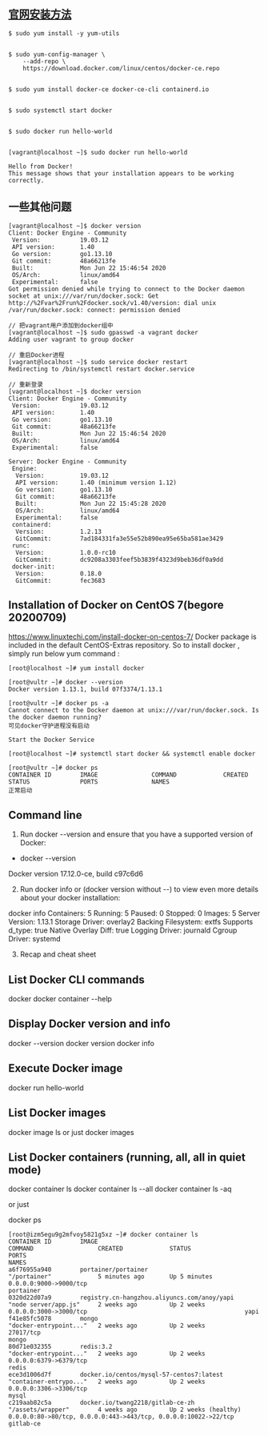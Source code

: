 ## [官网安装方法](https://docs.docker.com/engine/install/centos/)
```
$ sudo yum install -y yum-utils


$ sudo yum-config-manager \
    --add-repo \
    https://download.docker.com/linux/centos/docker-ce.repo


$ sudo yum install docker-ce docker-ce-cli containerd.io


$ sudo systemctl start docker


$ sudo docker run hello-world


[vagrant@localhost ~]$ sudo docker run hello-world

Hello from Docker!
This message shows that your installation appears to be working correctly.
```

## 一些其他问题
```
[vagrant@localhost ~]$ docker version
Client: Docker Engine - Community
 Version:           19.03.12
 API version:       1.40
 Go version:        go1.13.10
 Git commit:        48a66213fe
 Built:             Mon Jun 22 15:46:54 2020
 OS/Arch:           linux/amd64
 Experimental:      false
Got permission denied while trying to connect to the Docker daemon socket at unix:///var/run/docker.sock: Get http://%2Fvar%2Frun%2Fdocker.sock/v1.40/version: dial unix /var/run/docker.sock: connect: permission denied

// 把vagrant用户添加到docker组中
[vagrant@localhost ~]$ sudo gpasswd -a vagrant docker
Adding user vagrant to group docker

// 重启Docker进程
[vagrant@localhost ~]$ sudo service docker restart
Redirecting to /bin/systemctl restart docker.service

// 重新登录
[vagrant@localhost ~]$ docker version
Client: Docker Engine - Community
 Version:           19.03.12
 API version:       1.40
 Go version:        go1.13.10
 Git commit:        48a66213fe
 Built:             Mon Jun 22 15:46:54 2020
 OS/Arch:           linux/amd64
 Experimental:      false

Server: Docker Engine - Community
 Engine:
  Version:          19.03.12
  API version:      1.40 (minimum version 1.12)
  Go version:       go1.13.10
  Git commit:       48a66213fe
  Built:            Mon Jun 22 15:45:28 2020
  OS/Arch:          linux/amd64
  Experimental:     false
 containerd:
  Version:          1.2.13
  GitCommit:        7ad184331fa3e55e52b890ea95e65ba581ae3429
 runc:
  Version:          1.0.0-rc10
  GitCommit:        dc9208a3303feef5b3839f4323d9beb36df0a9dd
 docker-init:
  Version:          0.18.0
  GitCommit:        fec3683
```





## Installation of Docker on CentOS 7(begore 20200709)
https://www.linuxtechi.com/install-docker-on-centos-7/
Docker package is included in the default CentOS-Extras repository. So to install docker , simply run below yum command :

```
[root@localhost ~]# yum install docker

[root@vultr ~]# docker --version
Docker version 1.13.1, build 07f3374/1.13.1

[root@vultr ~]# docker ps -a
Cannot connect to the Docker daemon at unix:///var/run/docker.sock. Is the docker daemon running?
可见docker守护进程没有启动

Start the Docker Service

[root@localhost ~]# systemctl start docker && systemctl enable docker

[root@vultr ~]# docker ps
CONTAINER ID        IMAGE               COMMAND             CREATED             STATUS              PORTS               NAMES
正常启动

```

## Command line
1. Run docker --version and ensure that you have a supported version of Docker:
* docker --version 

Docker version 17.12.0-ce, build c97c6d6

2. Run docker info or (docker version without --) to view even more details about your docker installation:

docker info
Containers: 5
 Running: 5
 Paused: 0
 Stopped: 0
Images: 5
Server Version: 1.13.1
Storage Driver: overlay2
 Backing Filesystem: extfs
 Supports d_type: true
 Native Overlay Diff: true
Logging Driver: journald
Cgroup Driver: systemd

3. Recap and cheat sheet

## List Docker CLI commands
docker
docker container --help

## Display Docker version and info
docker --version
docker version
docker info

## Execute Docker image
docker run hello-world

## List Docker images
docker image ls
or just
docker images

## List Docker containers (running, all, all in quiet mode)
docker container ls
docker container ls --all
docker container ls -aq

or just 

docker ps

```
[root@izm5egu9g2mfvoy5821g5xz ~]# docker container ls
CONTAINER ID        IMAGE                                         COMMAND                  CREATED             STATUS                 PORTS                                                             NAMES
a6f76955a940        portainer/portainer                           "/portainer"             5 minutes ago       Up 5 minutes           0.0.0.0:9000->9000/tcp                                            portainer
0320d22d07a9        registry.cn-hangzhou.aliyuncs.com/anoy/yapi   "node server/app.js"     2 weeks ago         Up 2 weeks             0.0.0.0:3000->3000/tcp                                            yapi
f41e85fc5078        mongo                                         "docker-entrypoint..."   2 weeks ago         Up 2 weeks             27017/tcp                                                         mongo
80d71e032355        redis:3.2                                     "docker-entrypoint..."   2 weeks ago         Up 2 weeks             0.0.0.0:6379->6379/tcp                                            redis
ece3d1006d7f        docker.io/centos/mysql-57-centos7:latest      "container-entrypo..."   2 weeks ago         Up 2 weeks             0.0.0.0:3306->3306/tcp                                            mysql
c219aab82c5a        docker.io/twang2218/gitlab-ce-zh              "/assets/wrapper"        4 weeks ago         Up 2 weeks (healthy)   0.0.0.0:80->80/tcp, 0.0.0.0:443->443/tcp, 0.0.0.0:10022->22/tcp   gitlab-ce
```

